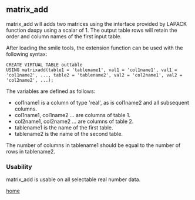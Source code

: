 

## matrix_add

matrix_add will adds two matrices using the interface provided by LAPACK function daxpy using a scalar of 1.
The output table rows will retain the order and column names of the first input table.

After loading the smile tools, the extension function can be used with the following syntax:
```
CREATE VIRTUAL TABLE outtable 
USING matrixadd(table1 = 'tablename1', val1 = 'col1name1', val1 = 'col1name2', ..., table2 = 'tablename2', val2 = 'col2name1', val2 = 'col2name2', ...);
```
The variables are defined as follows:
- col1name1 is a column of type 'real', as is col1name2 and all subsequent columns.
- col1name1, col1name2 ... are columns of table 1.
- col2name1, col2name2 ... are columns of table 2.
- tablename1 is the name of the first table.
- tablename2 is the name of the second table.

The number of columns in tablename1 should be equal to the number of rows in tablename2.

### Usability

matrix_add is usable on all selectable real number data.

<a href="../../">home</a>
